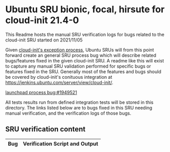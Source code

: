 Ubuntu SRU bionic, focal, hirsute for cloud-init 21.4-0
=====
This Readme hosts the manual SRU verification logs for bugs related to the cloud-init SRU started on 2021/11/05

Given [cloud-init's exception process](https://wiki.ubuntu.com/CloudinitUpdates), Ubuntu SRUs will from this point forward create an general SRU process bug which will describe related bugs/features fixed in the given cloud-init SRU. A readme like this will exist to capture any manual SRU validation performed for specific bugs or features fixed in the SRU. Generally most of the features and bugs should be covered by cloud-init's conituous integration at https://jenkins.ubuntu.com/server/view/cloud-init/.


[launchpad process bug:#1949521](https://pad.lv/1949521)

All tests results run from defined integration tests will be stored in this directory. The links listed below are to bugs fixed in this SRU needing manual verification, and the verification logs of those bugs.

## SRU verification content
| Bug | Verification Script and Output |
| -------- |  -------- |
